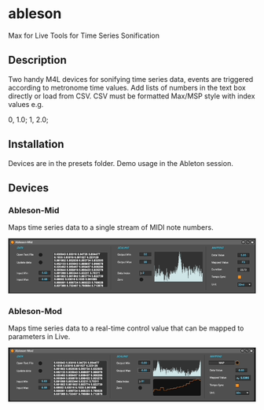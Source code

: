 # ableson
Max for Live Tools for Time Series Sonification

## Description

Two handy M4L devices for sonifying time series data, events are triggered according to metronome time values. Add lists of numbers in the text box directly or load from CSV. CSV must be formatted Max/MSP style with index values e.g.

0, 1.0;
1, 2.0;

## Installation

Devices are in the presets folder. Demo usage in the Ableton session.

## Devices

### Ableson-Mid

Maps time series data to a single stream of MIDI note numbers.

![](https://github.com/carthach/ableson/blob/main/media/mid.gif)

### Ableson-Mod

Maps time series data to a real-time control value that can be mapped to parameters in Live.

![](https://github.com/carthach/ableson/blob/main/media/mod.gif)
